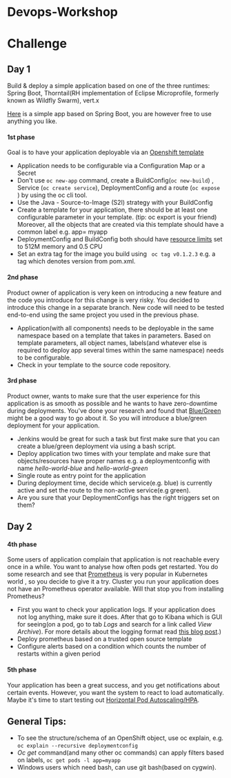 # Devops-Workshop

# Challenge
## Day 1

Build & deploy a simple application based on one of the three runtimes: Spring Boot, Thorntail(RH implementation of Eclipse Microprofile, formerly known as Wildfly Swarm), vert.x

[Here](https://github.com/mcelep/spring-boot-hello-world) is a simple app based on Spring Boot, you are however free to use anything you like.

#### 1st phase

Goal is to have your application deployable via an [Openshift template](https://docs.openshift.com/container-platform/3.10/dev_guide/templates.html)

- Application needs to be configurable via a Configuration Map or a Secret
- Don't use ```oc new-app``` command, create a BuildConfig(```oc new-build```) , Service (```oc create service```), DeploymentConfig and a route (```oc expose ```) by using the oc cli tool.
- Use the Java - Source-to-Image (S2I) strategy with your BuildConfig
- Create a template for your application, there should be at least one configurable parameter in your template. 
(tip: oc export is your friend) Moreover, all the objects that are created via this template should have a common label e.g. app= myapp
- DeploymentConfig and BuildConfig both should have [resource limits](https://docs.openshift.com/container-platform/3.11/dev_guide/deployments/basic_deployment_operations.html#deployment-resources) set to 512M memory and 0.5 CPU
- Set an extra tag for the image you build using ``` oc tag v0.1.2.3``` e.g. a tag which denotes version from pom.xml. 
 
#### 2nd phase

Product owner of application is very keen on introducing a new feature and the code you introduce for this change is very risky.
You decided to introduce this change in a separate branch. New code will need to be tested end-to-end using the same project you used in the previous phase.

- Application(with all components) needs to be deployable in the same namespace based on a template that takes in parameters. Based on template parameters, all object names, labels(and whatever else is required to deploy app several times within the same namespace) needs to be configurable.  
- Check in your template to the source code repository.


#### 3rd phase

Product owner, wants to make sure that the user experience for this application is as smooth as possible and he wants to have zero-downtime during deployments.
You've done your research and found that [Blue/Green](https://martinfowler.com/bliki/BlueGreenDeployment.html) might be a good way to go about it.
So you will introduce a blue/green deployment for your application.

- Jenkins would be great for such a task but first make sure that you can create a blue/green deployment via using a bash script.
- Deploy application two times with your template and make sure that objects/resources have proper names e.g. a deploymentconfig with name *hello-world-blue* and *hello-world-green*  
- Single route as entry point for the application 
- During deployment time, decide which service(e.g. blue) is currently active and set the route to the non-active service(e.g green).
- Are you sure that your DeploymentConfigs has the right triggers set on them?

## Day 2


#### 4th phase

Some users of application complain that application is not reachable every once in a while.
You want to analyse how often pods get restarted. You do some research and see that [Prometheus](https://prometheus.io/) is very popular in Kubernetes world , so you decide to give it a try.
Cluster you run your application does not have an Prometheus operator available. Will that stop you from installing Prometheus? 

- First you want to check your application logs. If your application does not log anything, make sure it does. After that go to Kibana which is GUI for seeing(on a pod, go to tab *Logs* and search for a link called *View Archive*).
For more details about the logging format read [this blog post](https://developers.redhat.com/blog/2018/01/22/openshift-structured-application-logs/).) 
- Deploy prometheus based on a trusted open source template
- Configure alerts based on a condition which counts the number of restarts within a given period



#### 5th phase

Your application has been a great success, and you get notifications about certain events. However, you want the system to react to load automatically.
Maybe it's time to start testing out [Horizontal Pod Autoscaling/HPA](https://docs.openshift.com/container-platform/3.11/dev_guide/pod_autoscaling.html).



## General Tips:

- To see the structure/schema of an OpenShift object, use oc explain, e.g. ```oc explain --recursive deploymentconfig```
- *Oc get* command(and many other oc commands) can apply filters based on labels, ``` oc get pods -l app=myapp ```
- Windows users which need bash, can use git bash(based on cygwin).
 


